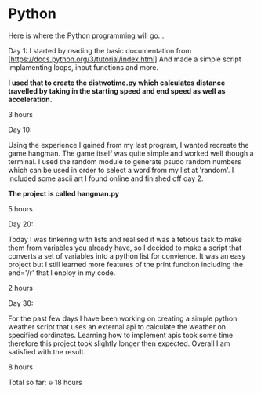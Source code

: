 # Python
Here is where the Python programming will go...

Day 1: 
I started by reading the basic documentation from [https://docs.python.org/3/tutorial/index.html]
And made a simple script implamenting loops, input functions and more. 

**I used that to create the distwotime.py which calculates distance travelled by taking in the starting speed and end speed as well as acceleration.** 

3 hours

Day 10: 

Using the experience I gained from my last program, I wanted recreate the game hangman. The game itself was quite simple and worked well though a terminal. 
I used the random module to generate psudo random numbers which can be used in order to select a word from my list at 'random'. I included some ascii art I found online and finished off day 2.

**The project is called hangman.py**

5 hours 

Day 20:

Today I was tinkering with lists and realised it was a tetious task to make them from variables you already have, so I decided to make a script that converts a set of variables into a python list for convience. 
It was an easy project but I still learned more features of the print funciton including the end='/r' that I enploy in my code.  

2 hours

Day 30: 

For the past few days I have been working on creating a simple python weather script that uses an external api to calculate the weather on specified cordinates. Learning how to implement apis took some time therefore this project took slightly longer then expected. Overall I am satisfied with the result.

8 hours

Total so far: ℮ 18 hours
